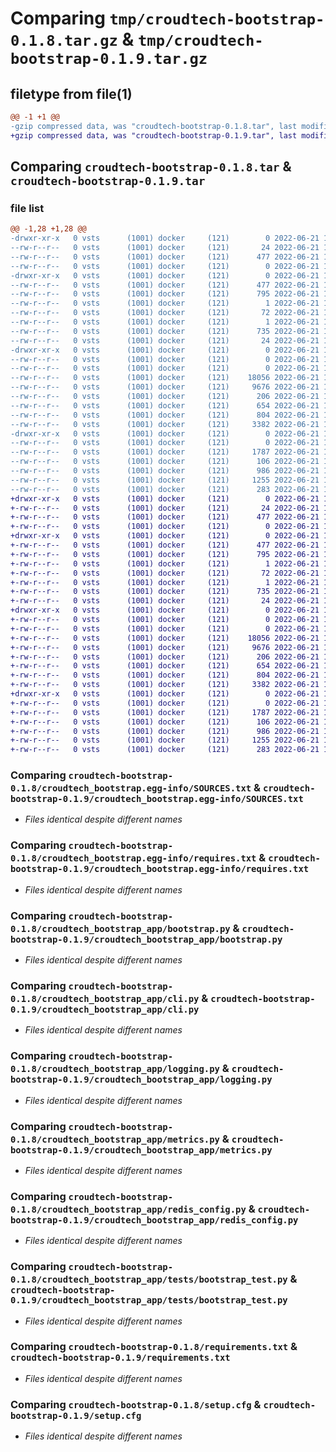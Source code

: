 # Comparing `tmp/croudtech-bootstrap-0.1.8.tar.gz` & `tmp/croudtech-bootstrap-0.1.9.tar.gz`

## filetype from file(1)

```diff
@@ -1 +1 @@
-gzip compressed data, was "croudtech-bootstrap-0.1.8.tar", last modified: Tue Jun 21 16:21:16 2022, max compression
+gzip compressed data, was "croudtech-bootstrap-0.1.9.tar", last modified: Tue Jun 21 16:27:04 2022, max compression
```

## Comparing `croudtech-bootstrap-0.1.8.tar` & `croudtech-bootstrap-0.1.9.tar`

### file list

```diff
@@ -1,28 +1,28 @@
-drwxr-xr-x   0 vsts      (1001) docker     (121)        0 2022-06-21 16:21:16.654228 croudtech-bootstrap-0.1.8/
--rw-r--r--   0 vsts      (1001) docker     (121)       24 2022-06-21 16:20:44.000000 croudtech-bootstrap-0.1.8/MANIFEST.in
--rw-r--r--   0 vsts      (1001) docker     (121)      477 2022-06-21 16:21:16.654228 croudtech-bootstrap-0.1.8/PKG-INFO
--rw-r--r--   0 vsts      (1001) docker     (121)        0 2022-06-21 16:20:44.000000 croudtech-bootstrap-0.1.8/README.md
-drwxr-xr-x   0 vsts      (1001) docker     (121)        0 2022-06-21 16:21:16.654228 croudtech-bootstrap-0.1.8/croudtech_bootstrap.egg-info/
--rw-r--r--   0 vsts      (1001) docker     (121)      477 2022-06-21 16:21:16.000000 croudtech-bootstrap-0.1.8/croudtech_bootstrap.egg-info/PKG-INFO
--rw-r--r--   0 vsts      (1001) docker     (121)      795 2022-06-21 16:21:16.000000 croudtech-bootstrap-0.1.8/croudtech_bootstrap.egg-info/SOURCES.txt
--rw-r--r--   0 vsts      (1001) docker     (121)        1 2022-06-21 16:21:16.000000 croudtech-bootstrap-0.1.8/croudtech_bootstrap.egg-info/dependency_links.txt
--rw-r--r--   0 vsts      (1001) docker     (121)       72 2022-06-21 16:21:16.000000 croudtech-bootstrap-0.1.8/croudtech_bootstrap.egg-info/entry_points.txt
--rw-r--r--   0 vsts      (1001) docker     (121)        1 2022-06-21 16:21:14.000000 croudtech-bootstrap-0.1.8/croudtech_bootstrap.egg-info/not-zip-safe
--rw-r--r--   0 vsts      (1001) docker     (121)      735 2022-06-21 16:21:16.000000 croudtech-bootstrap-0.1.8/croudtech_bootstrap.egg-info/requires.txt
--rw-r--r--   0 vsts      (1001) docker     (121)       24 2022-06-21 16:21:16.000000 croudtech-bootstrap-0.1.8/croudtech_bootstrap.egg-info/top_level.txt
-drwxr-xr-x   0 vsts      (1001) docker     (121)        0 2022-06-21 16:21:16.654228 croudtech-bootstrap-0.1.8/croudtech_bootstrap_app/
--rw-r--r--   0 vsts      (1001) docker     (121)        0 2022-06-21 16:20:44.000000 croudtech-bootstrap-0.1.8/croudtech_bootstrap_app/__init__.py
--rw-r--r--   0 vsts      (1001) docker     (121)        0 2022-06-21 16:20:44.000000 croudtech-bootstrap-0.1.8/croudtech_bootstrap_app/__main__.py
--rw-r--r--   0 vsts      (1001) docker     (121)    18056 2022-06-21 16:20:44.000000 croudtech-bootstrap-0.1.8/croudtech_bootstrap_app/bootstrap.py
--rw-r--r--   0 vsts      (1001) docker     (121)     9676 2022-06-21 16:20:44.000000 croudtech-bootstrap-0.1.8/croudtech_bootstrap_app/cli.py
--rw-r--r--   0 vsts      (1001) docker     (121)      206 2022-06-21 16:20:44.000000 croudtech-bootstrap-0.1.8/croudtech_bootstrap_app/croudtech-bootstrap.py
--rw-r--r--   0 vsts      (1001) docker     (121)      654 2022-06-21 16:20:44.000000 croudtech-bootstrap-0.1.8/croudtech_bootstrap_app/logging.py
--rw-r--r--   0 vsts      (1001) docker     (121)      804 2022-06-21 16:20:44.000000 croudtech-bootstrap-0.1.8/croudtech_bootstrap_app/metrics.py
--rw-r--r--   0 vsts      (1001) docker     (121)     3382 2022-06-21 16:20:44.000000 croudtech-bootstrap-0.1.8/croudtech_bootstrap_app/redis_config.py
-drwxr-xr-x   0 vsts      (1001) docker     (121)        0 2022-06-21 16:21:16.654228 croudtech-bootstrap-0.1.8/croudtech_bootstrap_app/tests/
--rw-r--r--   0 vsts      (1001) docker     (121)        0 2022-06-21 16:20:44.000000 croudtech-bootstrap-0.1.8/croudtech_bootstrap_app/tests/__init__.py
--rw-r--r--   0 vsts      (1001) docker     (121)     1787 2022-06-21 16:20:44.000000 croudtech-bootstrap-0.1.8/croudtech_bootstrap_app/tests/bootstrap_test.py
--rw-r--r--   0 vsts      (1001) docker     (121)      106 2022-06-21 16:20:44.000000 croudtech-bootstrap-0.1.8/pyproject.toml
--rw-r--r--   0 vsts      (1001) docker     (121)      986 2022-06-21 16:20:44.000000 croudtech-bootstrap-0.1.8/requirements.txt
--rw-r--r--   0 vsts      (1001) docker     (121)     1255 2022-06-21 16:21:16.654228 croudtech-bootstrap-0.1.8/setup.cfg
--rw-r--r--   0 vsts      (1001) docker     (121)      283 2022-06-21 16:20:44.000000 croudtech-bootstrap-0.1.8/setup.py
+drwxr-xr-x   0 vsts      (1001) docker     (121)        0 2022-06-21 16:27:04.870117 croudtech-bootstrap-0.1.9/
+-rw-r--r--   0 vsts      (1001) docker     (121)       24 2022-06-21 16:26:31.000000 croudtech-bootstrap-0.1.9/MANIFEST.in
+-rw-r--r--   0 vsts      (1001) docker     (121)      477 2022-06-21 16:27:04.870117 croudtech-bootstrap-0.1.9/PKG-INFO
+-rw-r--r--   0 vsts      (1001) docker     (121)        0 2022-06-21 16:26:31.000000 croudtech-bootstrap-0.1.9/README.md
+drwxr-xr-x   0 vsts      (1001) docker     (121)        0 2022-06-21 16:27:04.870117 croudtech-bootstrap-0.1.9/croudtech_bootstrap.egg-info/
+-rw-r--r--   0 vsts      (1001) docker     (121)      477 2022-06-21 16:27:04.000000 croudtech-bootstrap-0.1.9/croudtech_bootstrap.egg-info/PKG-INFO
+-rw-r--r--   0 vsts      (1001) docker     (121)      795 2022-06-21 16:27:04.000000 croudtech-bootstrap-0.1.9/croudtech_bootstrap.egg-info/SOURCES.txt
+-rw-r--r--   0 vsts      (1001) docker     (121)        1 2022-06-21 16:27:04.000000 croudtech-bootstrap-0.1.9/croudtech_bootstrap.egg-info/dependency_links.txt
+-rw-r--r--   0 vsts      (1001) docker     (121)       72 2022-06-21 16:27:04.000000 croudtech-bootstrap-0.1.9/croudtech_bootstrap.egg-info/entry_points.txt
+-rw-r--r--   0 vsts      (1001) docker     (121)        1 2022-06-21 16:27:02.000000 croudtech-bootstrap-0.1.9/croudtech_bootstrap.egg-info/not-zip-safe
+-rw-r--r--   0 vsts      (1001) docker     (121)      735 2022-06-21 16:27:04.000000 croudtech-bootstrap-0.1.9/croudtech_bootstrap.egg-info/requires.txt
+-rw-r--r--   0 vsts      (1001) docker     (121)       24 2022-06-21 16:27:04.000000 croudtech-bootstrap-0.1.9/croudtech_bootstrap.egg-info/top_level.txt
+drwxr-xr-x   0 vsts      (1001) docker     (121)        0 2022-06-21 16:27:04.870117 croudtech-bootstrap-0.1.9/croudtech_bootstrap_app/
+-rw-r--r--   0 vsts      (1001) docker     (121)        0 2022-06-21 16:26:31.000000 croudtech-bootstrap-0.1.9/croudtech_bootstrap_app/__init__.py
+-rw-r--r--   0 vsts      (1001) docker     (121)        0 2022-06-21 16:26:31.000000 croudtech-bootstrap-0.1.9/croudtech_bootstrap_app/__main__.py
+-rw-r--r--   0 vsts      (1001) docker     (121)    18056 2022-06-21 16:26:31.000000 croudtech-bootstrap-0.1.9/croudtech_bootstrap_app/bootstrap.py
+-rw-r--r--   0 vsts      (1001) docker     (121)     9676 2022-06-21 16:26:31.000000 croudtech-bootstrap-0.1.9/croudtech_bootstrap_app/cli.py
+-rw-r--r--   0 vsts      (1001) docker     (121)      206 2022-06-21 16:26:31.000000 croudtech-bootstrap-0.1.9/croudtech_bootstrap_app/croudtech-bootstrap.py
+-rw-r--r--   0 vsts      (1001) docker     (121)      654 2022-06-21 16:26:31.000000 croudtech-bootstrap-0.1.9/croudtech_bootstrap_app/logging.py
+-rw-r--r--   0 vsts      (1001) docker     (121)      804 2022-06-21 16:26:31.000000 croudtech-bootstrap-0.1.9/croudtech_bootstrap_app/metrics.py
+-rw-r--r--   0 vsts      (1001) docker     (121)     3382 2022-06-21 16:26:31.000000 croudtech-bootstrap-0.1.9/croudtech_bootstrap_app/redis_config.py
+drwxr-xr-x   0 vsts      (1001) docker     (121)        0 2022-06-21 16:27:04.870117 croudtech-bootstrap-0.1.9/croudtech_bootstrap_app/tests/
+-rw-r--r--   0 vsts      (1001) docker     (121)        0 2022-06-21 16:26:31.000000 croudtech-bootstrap-0.1.9/croudtech_bootstrap_app/tests/__init__.py
+-rw-r--r--   0 vsts      (1001) docker     (121)     1787 2022-06-21 16:26:31.000000 croudtech-bootstrap-0.1.9/croudtech_bootstrap_app/tests/bootstrap_test.py
+-rw-r--r--   0 vsts      (1001) docker     (121)      106 2022-06-21 16:26:31.000000 croudtech-bootstrap-0.1.9/pyproject.toml
+-rw-r--r--   0 vsts      (1001) docker     (121)      986 2022-06-21 16:26:31.000000 croudtech-bootstrap-0.1.9/requirements.txt
+-rw-r--r--   0 vsts      (1001) docker     (121)     1255 2022-06-21 16:27:04.870117 croudtech-bootstrap-0.1.9/setup.cfg
+-rw-r--r--   0 vsts      (1001) docker     (121)      283 2022-06-21 16:26:31.000000 croudtech-bootstrap-0.1.9/setup.py
```

### Comparing `croudtech-bootstrap-0.1.8/croudtech_bootstrap.egg-info/SOURCES.txt` & `croudtech-bootstrap-0.1.9/croudtech_bootstrap.egg-info/SOURCES.txt`

 * *Files identical despite different names*

### Comparing `croudtech-bootstrap-0.1.8/croudtech_bootstrap.egg-info/requires.txt` & `croudtech-bootstrap-0.1.9/croudtech_bootstrap.egg-info/requires.txt`

 * *Files identical despite different names*

### Comparing `croudtech-bootstrap-0.1.8/croudtech_bootstrap_app/bootstrap.py` & `croudtech-bootstrap-0.1.9/croudtech_bootstrap_app/bootstrap.py`

 * *Files identical despite different names*

### Comparing `croudtech-bootstrap-0.1.8/croudtech_bootstrap_app/cli.py` & `croudtech-bootstrap-0.1.9/croudtech_bootstrap_app/cli.py`

 * *Files identical despite different names*

### Comparing `croudtech-bootstrap-0.1.8/croudtech_bootstrap_app/logging.py` & `croudtech-bootstrap-0.1.9/croudtech_bootstrap_app/logging.py`

 * *Files identical despite different names*

### Comparing `croudtech-bootstrap-0.1.8/croudtech_bootstrap_app/metrics.py` & `croudtech-bootstrap-0.1.9/croudtech_bootstrap_app/metrics.py`

 * *Files identical despite different names*

### Comparing `croudtech-bootstrap-0.1.8/croudtech_bootstrap_app/redis_config.py` & `croudtech-bootstrap-0.1.9/croudtech_bootstrap_app/redis_config.py`

 * *Files identical despite different names*

### Comparing `croudtech-bootstrap-0.1.8/croudtech_bootstrap_app/tests/bootstrap_test.py` & `croudtech-bootstrap-0.1.9/croudtech_bootstrap_app/tests/bootstrap_test.py`

 * *Files identical despite different names*

### Comparing `croudtech-bootstrap-0.1.8/requirements.txt` & `croudtech-bootstrap-0.1.9/requirements.txt`

 * *Files identical despite different names*

### Comparing `croudtech-bootstrap-0.1.8/setup.cfg` & `croudtech-bootstrap-0.1.9/setup.cfg`

 * *Files identical despite different names*

